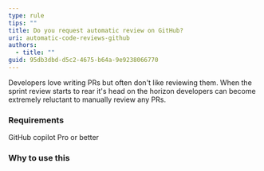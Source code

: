 ```yaml
---
type: rule
tips: ""
title: Do you request automatic review on GitHub?
uri: automatic-code-reviews-github
authors:
  - title: ""
guid: 95db3dbd-d5c2-4675-b64a-9e9238066770
---
```

Developers love writing PRs but often don't like reviewing them. When the sprint review starts to rear it's head on the horizon developers can become extremely reluctant to manually review any PRs.



<!--endintro-->
            
### Requirements
GitHub copilot Pro or better

### Why to use  this
